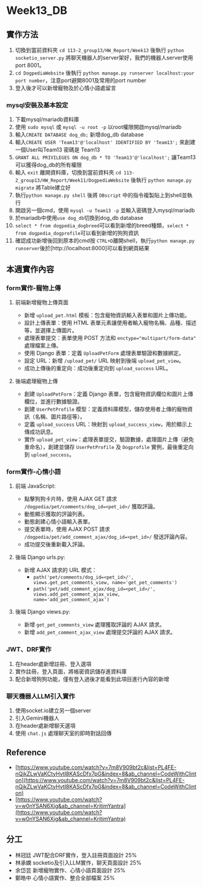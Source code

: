 # Week13_DB

## 實作方法

1. 切換到當前資料夾 `cd 113-2_group13/HW_Report/Week13` 後執行 `python socketio_server.py` 將聊天機器人的server架好，我們的機器人server使用port 8001。
2. `cd DogpediaWebsite` 後執行 `python manage.py runserver localhost:your port number`，注意port避開8001及常用的port number
3. 登入後才可以新增寵物及於心情小語處留言

### mysql安裝及基本設定

1. 下載mysql/mariadb資料庫
2. 使用 `sudo mysql` 或 `mysql -u root -p` 以root權限開啟mysql/mariadb
3. 輸入`CREATE DATABASE dog_db;` 新增dog_db database
4. 輸入`CREATE USER 'Team13'@'localhost' IDENTIFIED BY 'Team13';` 來創建一個User叫Team13 密碼是 Team13
5. `GRANT ALL PRIVILEGES ON dog_db * TO 'Team13'@'localhost';` 讓Team13 可以獲得dog_db的所有權限
6. 輸入 `exit` 離開資料庫，切換到當前資料夾 `cd 113-2_group13/HW_Report/Week11/DogpediaWebsite` 後執行 `python manage.py migrate` 將Table建立好
7. 執行`python manage.py shell` 後將 `DBscript` 中的指令複製貼上到shell並執行
8. 開啟另一個cmd，使用 `mysql -u Team13 -p` 並輸入密碼登入mysql/mariadb
9. 於mariadb中使用`use dog_db`切換到dog_db database
10. `select * from dogpedia_dogbreed`可以看到新增的breed種類，`select * from dogpedia_dogprofile`可以看到新增的狗狗資訊
11. 確認成功新增後回到原本的cmd按 `CTRL+D`離開shell，執行`python manage.py runserver`後於[http://localhost:8000]可以看到網頁結果

## 本週實作內容

### form實作-寵物上傳

1. 前端新增寵物上傳頁面
    - 新增 `upload_pet.html` 模板：包含寵物資訊輸入表單和圖片上傳功能。
    - 設計上傳表單：使用 HTML 表單元素讓使用者輸入寵物名稱、品種、描述等，並選擇上傳圖片。
    - 處理表單提交：表單使用 POST 方法和 `enctype="multipart/form-data"` 處理檔案上傳。
    - 使用 Django 表單：定義 `UploadPetForm` 處理表單驗證和數據綁定。
    - 設定 URL：新增 `/upload_pet/` URL 映射到後端 `upload_pet_view`。
    - 成功上傳後的重定向：成功後重定向到 `upload_success` URL。

2. 後端處理寵物上傳
    - 創建 `UploadPetForm`：定義 Django 表單，包含寵物資訊欄位和圖片上傳欄位，並進行數據驗證。
    - 創建 `UserPetProfile` 模型：定義資料庫模型，儲存使用者上傳的寵物資訊（名稱、圖片路徑等）。
    - 定義 `upload_success` URL：映射到 `upload_success_view`，用於顯示上傳成功訊息。
    - 實作 `upload_pet_view`：處理表單提交，驗證數據，處理圖片上傳（避免重命名），創建並儲存 `UserPetProfile` 及 `Dogprofile` 實例，最後重定向到 `upload_success`。

### form實作-心情小語

1. 前端 JavaScript:
    - 點擊狗狗卡片時，使用 AJAX GET 請求 `/dogpedia/pet/comments/dog_id=<pet_id>/` 獲取評論。
    - 動態顯示獲取的評論列表。
    - 動態創建心情小語輸入表單。
    - 提交表單時，使用 AJAX POST 請求 `/dogpedia/pet/add_comment_ajax/dog_id=<pet_id>/` 發送評論內容。
    - 成功提交後重新載入評論。

2. 後端 Django urls.py:
    - 新增 AJAX 請求的 URL 模式：
        - `path('pet/comments/dog_id=<pet_id>/', views.get_pet_comments_view, name='get_pet_comments')`
        - `path('pet/add_comment_ajax/dog_id=<pet_id>/', views.add_pet_comment_ajax_view, name='add_pet_comment_ajax')`

3. 後端 Django views.py:
    - 新增 `get_pet_comments_view` 處理獲取評論的 AJAX 請求。
    - 新增 `add_pet_comment_ajax_view` 處理提交評論的 AJAX 請求。

### JWT、DRF實作

1. 在header處新增註冊、登入選項
2. 實作註冊，登入頁面，將帳密資訊儲存進資料庫
3. 配合新增狗狗功能，僅有登入過後才能看到此項目進行內容的新增

### 聊天機器人LLM引入實作

1. 使用socket.io建立另一個server
2. 引入Gemini機器人
3. 在header處新增聊天選項
4. 使用 `chat.js` 處理聊天室的即時對話回傳

## Reference

- [https://www.youtube.com/watch?v=7m8V909bt2c&list=PL4FE-nQjkZLwVaKCtyHvtl8KAScDfx7pG&index=8&ab_channel=CodeWithClinton](https://www.youtube.com/watch?v=7m8V909bt2c&list=PL4FE-nQjkZLwVaKCtyHvtl8KAScDfx7pG&index=8&ab_channel=CodeWithClinton)
- [https://www.youtube.com/watch?v=w0nYSAN6Xjg&ab_channel=KritimYantra](https://www.youtube.com/watch?v=w0nYSAN6Xjg&ab_channel=KritimYantra)

## 分工

- 林冠廷 JWT配合DRF實作，登入註冊頁面設計 25%
- 林承嫻 socketio及引入LLM實作，聊天頁面設計 25%
- 余岱芸 新增寵物實作、心情小語頁面設計 25%
- 鄭皓中 心情小語實作、整合全部檔案 25%
